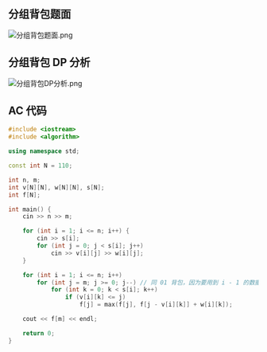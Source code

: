 ## 分组背包题面 

![分组背包题面.png](https://cdn.acwing.com/media/article/image/2021/08/11/101476_9800a832fa-分组背包题面.png) 

## 分组背包 DP 分析

![分组背包DP分析.png](https://cdn.acwing.com/media/article/image/2021/08/11/101476_9f18e718fa-分组背包DP分析.png) 

## AC 代码

``` cpp
#include <iostream>
#include <algorithm>

using namespace std;

const int N = 110;

int n, m;
int v[N][N], w[N][N], s[N];
int f[N];

int main() {
    cin >> n >> m;

    for (int i = 1; i <= n; i++) {
        cin >> s[i];
        for (int j = 0; j < s[i]; j++)
            cin >> v[i][j] >> w[i][j];
    }

    for (int i = 1; i <= n; i++)
        for (int j = m; j >= 0; j--) // 同 01 背包，因为要用到 i - 1 的数据，所以从大到小进行枚举 
            for (int k = 0; k < s[i]; k++)
                if (v[i][k] <= j)
                    f[j] = max(f[j], f[j - v[i][k]] + w[i][k]);

    cout << f[m] << endl;

    return 0;
}
```